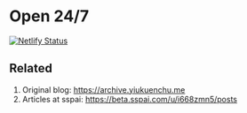 # Open 24/7

[![Netlify Status](https://api.netlify.com/api/v1/badges/46efd945-c9f4-40c2-b1ad-2816ad266f67/deploy-status)](https://app.netlify.com/sites/jovial-bardeen-05ca9c/deploys)

## Related

1. Original blog: <https://archive.yiukuenchu.me>
2. Articles at sspai: <https://beta.sspai.com/u/i668zmn5/posts>
<!-- 3. Medium publication: <https://medium.com/spencerweekly> -->

